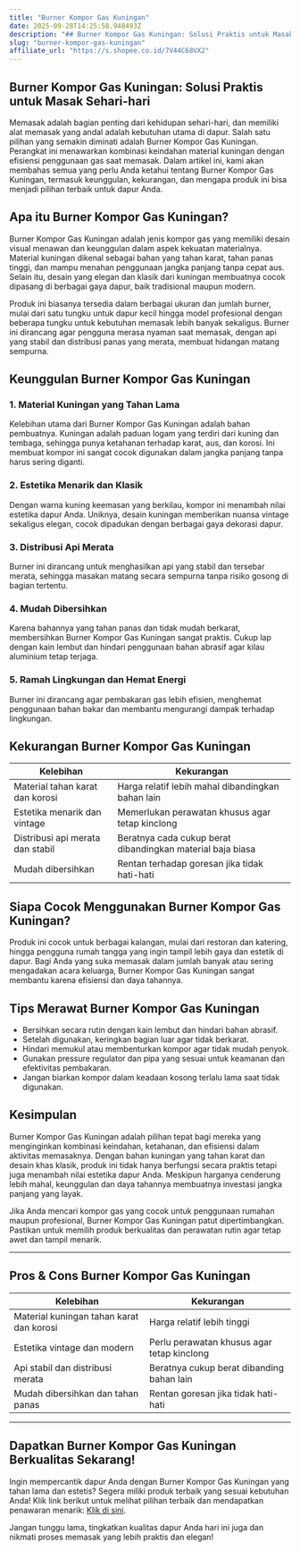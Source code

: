 ```yaml
---
title: "Burner Kompor Gas Kuningan"
date: 2025-09-28T14:25:58.948493Z
description: "## Burner Kompor Gas Kuningan: Solusi Praktis untuk Masak Sehari-hari..."
slug: "burner-kompor-gas-kuningan"
affiliate_url: "https://s.shopee.co.id/7V44C68VX2"
---
```

## Burner Kompor Gas Kuningan: Solusi Praktis untuk Masak Sehari-hari

Memasak adalah bagian penting dari kehidupan sehari-hari, dan memiliki alat memasak yang andal adalah kebutuhan utama di dapur. Salah satu pilihan yang semakin diminati adalah Burner Kompor Gas Kuningan. Perangkat ini menawarkan kombinasi keindahan material kuningan dengan efisiensi penggunaan gas saat memasak. Dalam artikel ini, kami akan membahas semua yang perlu Anda ketahui tentang Burner Kompor Gas Kuningan, termasuk keunggulan, kekurangan, dan mengapa produk ini bisa menjadi pilihan terbaik untuk dapur Anda.

## Apa itu Burner Kompor Gas Kuningan?

Burner Kompor Gas Kuningan adalah jenis kompor gas yang memiliki desain visual menawan dan keunggulan dalam aspek kekuatan materialnya. Material kuningan dikenal sebagai bahan yang tahan karat, tahan panas tinggi, dan mampu menahan penggunaan jangka panjang tanpa cepat aus. Selain itu, desain yang elegan dan klasik dari kuningan membuatnya cocok dipasang di berbagai gaya dapur, baik tradisional maupun modern.

Produk ini biasanya tersedia dalam berbagai ukuran dan jumlah burner, mulai dari satu tungku untuk dapur kecil hingga model profesional dengan beberapa tungku untuk kebutuhan memasak lebih banyak sekaligus. Burner ini dirancang agar pengguna merasa nyaman saat memasak, dengan api yang stabil dan distribusi panas yang merata, membuat hidangan matang sempurna.

## Keunggulan Burner Kompor Gas Kuningan

### 1. Material Kuningan yang Tahan Lama
Kelebihan utama dari Burner Kompor Gas Kuningan adalah bahan pembuatnya. Kuningan adalah paduan logam yang terdiri dari kuning dan tembaga, sehingga punya ketahanan terhadap karat, aus, dan korosi. Ini membuat kompor ini sangat cocok digunakan dalam jangka panjang tanpa harus sering diganti.

### 2. Estetika Menarik dan Klasik
Dengan warna kuning keemasan yang berkilau, kompor ini menambah nilai estetika dapur Anda. Uniknya, desain kuningan memberikan nuansa vintage sekaligus elegan, cocok dipadukan dengan berbagai gaya dekorasi dapur.

### 3. Distribusi Api Merata
Burner ini dirancang untuk menghasilkan api yang stabil dan tersebar merata, sehingga masakan matang secara sempurna tanpa risiko gosong di bagian tertentu.

### 4. Mudah Dibersihkan
Karena bahannya yang tahan panas dan tidak mudah berkarat, membersihkan Burner Kompor Gas Kuningan sangat praktis. Cukup lap dengan kain lembut dan hindari penggunaan bahan abrasif agar kilau aluminium tetap terjaga.

### 5. Ramah Lingkungan dan Hemat Energi
Burner ini dirancang agar pembakaran gas lebih efisien, menghemat penggunaan bahan bakar dan membantu mengurangi dampak terhadap lingkungan.

## Kekurangan Burner Kompor Gas Kuningan

| Kelebihan | Kekurangan |
|--------------|--------------|
| Material tahan karat dan korosi | Harga relatif lebih mahal dibandingkan bahan lain |
| Estetika menarik dan vintage | Memerlukan perawatan khusus agar tetap kinclong |
| Distribusi api merata dan stabil | Beratnya cada cukup berat dibandingkan material baja biasa |
| Mudah dibersihkan | Rentan terhadap goresan jika tidak hati-hati |

## Siapa Cocok Menggunakan Burner Kompor Gas Kuningan?

Produk ini cocok untuk berbagai kalangan, mulai dari restoran dan katering, hingga pengguna rumah tangga yang ingin tampil lebih gaya dan estetik di dapur. Bagi Anda yang suka memasak dalam jumlah banyak atau sering mengadakan acara keluarga, Burner Kompor Gas Kuningan sangat membantu karena efisiensi dan daya tahannya.

## Tips Merawat Burner Kompor Gas Kuningan

- Bersihkan secara rutin dengan kain lembut dan hindari bahan abrasif.
- Setelah digunakan, keringkan bagian luar agar tidak berkarat.
- Hindari memukul atau membenturkan kompor agar tidak mudah penyok.
- Gunakan pressure regulator dan pipa yang sesuai untuk keamanan dan efektivitas pembakaran.
- Jangan biarkan kompor dalam keadaan kosong terlalu lama saat tidak digunakan.

## Kesimpulan

Burner Kompor Gas Kuningan adalah pilihan tepat bagi mereka yang menginginkan kombinasi keindahan, ketahanan, dan efisiensi dalam aktivitas memasaknya. Dengan bahan kuningan yang tahan karat dan desain khas klasik, produk ini tidak hanya berfungsi secara praktis tetapi juga menambah nilai estetika dapur Anda. Meskipun harganya cenderung lebih mahal, keunggulan dan daya tahannya membuatnya investasi jangka panjang yang layak.

Jika Anda mencari kompor gas yang cocok untuk penggunaan rumahan maupun profesional, Burner Kompor Gas Kuningan patut dipertimbangkan. Pastikan untuk memilih produk berkualitas dan perawatan rutin agar tetap awet dan tampil menarik.

---

## Pros & Cons Burner Kompor Gas Kuningan

| Kelebihan | Kekurangan |
| --- | --- |
| Material kuningan tahan karat dan korosi | Harga relatif lebih tinggi |
| Estetika vintage dan modern | Perlu perawatan khusus agar tetap kinclong |
| Api stabil dan distribusi merata | Beratnya cukup berat dibanding bahan lain |
| Mudah dibersihkan dan tahan panas | Rentan goresan jika tidak hati-hati |

---

## Dapatkan Burner Kompor Gas Kuningan Berkualitas Sekarang!

Ingin mempercantik dapur Anda dengan Burner Kompor Gas Kuningan yang tahan lama dan estetis? Segera miliki produk terbaik yang sesuai kebutuhan Anda! Klik link berikut untuk melihat pilihan terbaik dan mendapatkan penawaran menarik: [Klik di sini](https://s.shopee.co.id/7V44C68VX2).

Jangan tunggu lama, tingkatkan kualitas dapur Anda hari ini juga dan nikmati proses memasak yang lebih praktis dan elegan!